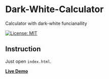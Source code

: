 # Dark-White-Calculator
Calculator with dark-white funcianallity

[![License: MIT](https://img.shields.io/badge/License-MIT-yellow.svg)](https://opensource.org/licenses/MIT)

## Instruction
Just open `index.html`.

**[Live Demo](https://capwan.github.io/Dark-White-Calculator/)**
